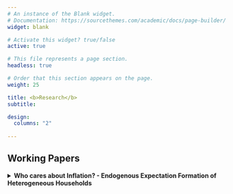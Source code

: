 ```yaml
---
# An instance of the Blank widget.
# Documentation: https://sourcethemes.com/academic/docs/page-builder/
widget: blank

# Activate this widget? true/false
active: true

# This file represents a page section.
headless: true

# Order that this section appears on the page.
weight: 25

title: <b>Research</b>
subtitle:

design:
  columns: "2"
  
---
```


**Working Papers**
-------------------

<details>
  <summary>
  <b>Who cares about Inflation? - Endogenous Expectation Formation of Heterogeneous Households</b>
</summary>
  
  This paper studies the effect of wealth levels on households' inflation expectations. Using data from the DNB Household Survey, we show absolute forecast errors as well as the dispersion of expectations across households to be decreasing in assets and debt. These patterns can be rationalized in a consumption-savings model with endogenous expectation formation, where households can exert effort to reduce uncertainty about future price changes. The implied consumption response to news about inflation is hump shaped in wealth: Wealthier households pay closer attention and update their expectations more in response to a signal received, but change their consumption less after any given update in expectations due to the income effect of future inflation. In a quantitative exercise, we show this mechanism to reduce the on-impact aggregate consumption response to forward guidance policies up to 55% compared to an attentive counterfactual.
  [Paper](https://lukasnord.eu/files/hetexp.pdf)
  
</details> 
